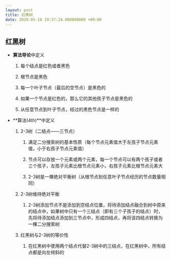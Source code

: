 ```yaml
---
layout: post
title: 红黑树
date: 2020-05-10 19:37:24.000000000 +09:00
---
```


## 红黑树

+ **算法导论**中定义

   1. 每个结点是红色或者黑色

   2. 根节点是黑色

   3. 每一个叶子节点（最后的空节点）是黑色的

   4. 如果一个节点是红色的，那么它的其他孩子节点是黑色的

   5. 从任意节点到叶子节点，经过的黑色节点是一样的

+ **算法(4th)**中定义

   1. 2-3树（二结点——三节点）

      1. 满足二分搜索树的基本性质（每个节点元素值大于左孩子节点元素值，小于右孩子节点元素值）

      2. 节点可以存放一个元素或两个元素，每一个节点可以有两个孩子或者三个孩子，左孩子元素比根节点元素小，右孩子元素比根节点元素大

      3. 2-3树是一棵绝对平衡树（从根节点到任意叶子节点经历的节点数量相同）

   2. 2-3树维持绝对平衡

      1. 2-3树添加节点不是添加到空结点位置，将待添加结点融合到树中原来的结点中，如果树中只有一个三结点（即有三个子孩子的结点）时，先将待添加结点添加到三节点中，形成四结点，再将该四结点转换为一棵二分搜索树

   3. 红黑树与2-3树的等价性

      1. 在红黑树中使用两个结点代替2-3树中的三结点，在红黑树中，所有结点都是向左倾斜的